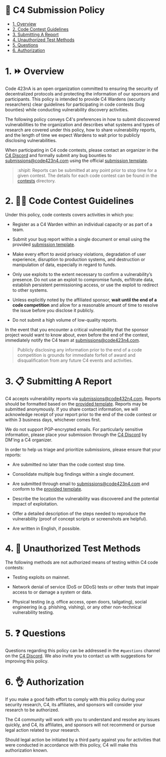 # :red_circle: C4 Submission Policy

- [1. Overview](#1-overview)
- [2. Code Contest Guidelines](#2-code-contest-guidelines)
- [3. Submitting A Report](#3-submitting-a-report)
- [4. Unauthorized Test Methods](#4-unauthorized-test-methods)
- [5. Questions](#5-questions)
- [6. Authorization](#6-authorization) 
# 1. :fast_forward: Overview
Code 423nA is an open organization committed to ensuring the security of decentralized protocols and protecting the information of our sponsors and participants. This policy is intended to provide C4 Wardens (security researchers) clear guidelines for participating in code contests (bug bounties) while conducting vulnerability discovery activities. 
  
The following policy conveys C4's preferences in how to submit discovered vulnerabilities to the organization and describes what systems and types of research are covered under this policy, how to share vulnerability reports, and the length of time we expect Wardens to wait prior to publicly disclosing vulnerabilities.  
  
When participating in C4 code contests, please contact an organizer in the [C4 Discord](https://discord.gg/EY5dvm3evD) and formally submit any bug bounties to submissions@code423n4.com using the official [submission template](SUBMISSION_TEMPLATE.md). 

> :shipit: Reports can be submitted at any point prior to stop time for a given contest. The details for each code contest can be found in the [contests](contests/README.md) directory.

# 2. :woman_teacher: Code Contest Guidelines
Under this policy, code contests covers activities in which you:  

- Register as a C4 Warden within an individual capacity or as part of a team.  
  
- Submit your bug report within a single document or email using the provided [submission template](SUBMISSION_TEMPLATE.md). 
  
- Make every effort to avoid privacy violations, degradation of user experience, disruption to production systems, and destruction or manipulation of data, especially in regard to funds.
  
- Only use exploits to the extent necessary to confirm a vulnerability’s presence. Do not use an exploit to compromise funds, exfiltrate data, establish persistent permissioning access, or use the exploit to redirect to other systems.
  
- Unless explicitly noted by the affiliated sponsor, **wait until the end of a code competition** and allow for a reasonable amount of time to resolve the issue before you disclose it publicly.
  
- Do not submit a high volume of low-quality reports.

In the event that you encounter a critical vulnerability that the sponsor project would want to know about, even before the end of the contest, immediately notify the C4 team at submissions@code423n4.com. 

> Publicly disclosing any information prior to the end of a code competition is grounds for immediate forfeit of award and disqualification from any future C4 events and activities.

# 3. :clipboard: Submitting A Report
C4 accepts vulnerability reports via submissions@code432n4.com. Reports should be formatted based on the [provided template](SUBMISSION_TEMPLATE.md). Reports may be submitted anonymously. If you share contact information, we will acknowledge receipt of your report prior to the end of the code contest or within 3 business days, whichever comes first.

We do not support PGP-encrypted emails. For particularly sensitive information, please place your submission through the [C4 Discord](https://discord.gg/EY5dvm3evD) by DM'ing a C4 organizer. 

In order to help us triage and prioritize submissions, please ensure that your reports:

- Are submitted no later than the code contest stop time.

- Consolidate multiple bug findings within a single document.

- Are submitted through email to submissions@code423n4.com and conform to the [provided template](SUBMISSION_TEMPLATE.md).

- Describe the location the vulnerability was discovered and the potential impact of exploitation.

- Offer a detailed description of the steps needed to reproduce the vulnerability (proof of concept scripts or screenshots are helpful).

- Are written in English, if possible.

# 4. :no_good: Unauthorized Test Methods
The following methods are not authorized means of testing within C4 code contests:

- Testing exploits on mainnet. 

- Network denial of service (DoS or DDoS) tests or other tests that impair access to or damage a system or data.

- Physical testing (e.g. office access, open doors, tailgating), social engineering (e.g. phishing, vishing), or any other non-technical vulnerability testing.

# 5. :question: Questions
Questions regarding this policy can be addressed in the `#questions` channel on the [C4 Discord](https://discord.gg/Dr6p5KDCdG). We also invite you to contact us with suggestions for improving this policy.

# 6. :ok_hand: Authorization
If you make a good faith effort to comply with this policy during your security research, C4, its affiliates, and sponsors will consider your research to be authorized.  

The C4 community will work with you to understand and resolve any issues quickly, and C4, its affiliates, and sponsors will not recommend or pursue legal action related to your research. 

Should legal action be initiated by a third party against you for activities that were conducted in accordance with this policy, C4 will make this authorization known.

